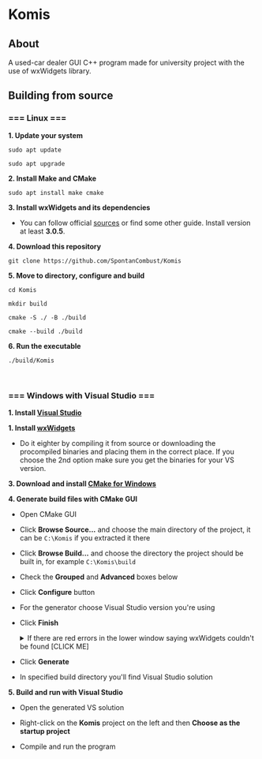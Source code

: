 # **Komis**

## **About**
A used-car dealer GUI C++ program made for university project with the use of wxWidgets library.


## **Building from source**


### === **Linux** ===

**1. Update your system**
   
```sudo apt update```

```sudo apt upgrade```


**2. Install Make and CMake**
   
```sudo apt install make cmake```


**3. Install wxWidgets and its dependencies**
   
- You can follow official [sources](https://wiki.wxwidgets.org/Compiling_and_getting_started) or find some other guide. Install version at least **3.0.5**.


**4. Download this repository**
   
```git clone https://github.com/SpontanCombust/Komis```


**5. Move to directory, configure and build**

```cd Komis```

```mkdir build```

```cmake -S ./ -B ./build ```

```cmake --build ./build```


**6. Run the executable**

```./build/Komis```

<br/>




### === **Windows with Visual Studio** ===

**1. Install [Visual Studio](https://visualstudio.microsoft.com/pl/)**

**1. Install [wxWidgets](https://www.wxwidgets.org/downloads/)**

- Do it eighter by compiling it from source or downloading the procompiled binaries and placing them in the correct place. If you choose the 2nd option make sure you get the binaries for your VS version.

**3. Download and install [CMake for Windows](https://cmake.org/download/)**

**4. Generate build files with CMake GUI**
   
- Open CMake GUI

- Click **Browse Source...** and choose the main directory of the project, it can be `C:\Komis` if you extracted it there

- Click **Browse Build...** and choose the directory the project should be built in, for example `C:\Komis\build`

- Check the **Grouped** and **Advanced** boxes below

- Click **Configure** button

- For the generator choose Visual Studio version you're using

- Click **Finish**

    <details><summary>If there are red errors in the lower window saying wxWidgets couldn't be found [CLICK ME]</summary>

    - Expand the `wxWidgets` category

    - For `wxWidgets_ROOT_DIR` enter the root directory of your wxWidgets install, for example `C:\wxWidgets-3.0.5`

    - For `wxWidgets_LIB_DIR` enter the directory in which library binaries for the correct compiler are stored, for example `C:\wxWidgets-3.0.5\lib\vc_x64_lib` for 64-bit Visual Studio binaries

    - For `wxWidgets_CONFIGURATION` enter `mswu` or `mswud`

    - After you're done, click `Configure` again

    </details>

- Click **Generate**

- In specified build directory you'll find Visual Studio solution

**5. Build and run with Visual Studio**
 - Open the generated VS solution

 - Right-click on the **Komis** project on the left and then **Choose as the startup project**

 - Compile and run the program